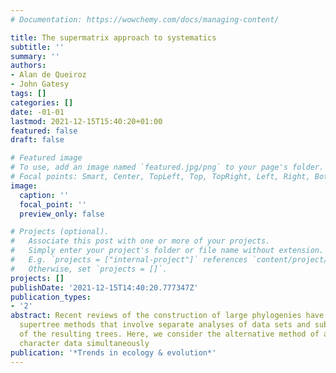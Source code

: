 ```yaml
---
# Documentation: https://wowchemy.com/docs/managing-content/

title: The supermatrix approach to systematics
subtitle: ''
summary: ''
authors:
- Alan de Queiroz
- John Gatesy
tags: []
categories: []
date: -01-01
lastmod: 2021-12-15T15:40:20+01:00
featured: false
draft: false

# Featured image
# To use, add an image named `featured.jpg/png` to your page's folder.
# Focal points: Smart, Center, TopLeft, Top, TopRight, Left, Right, BottomLeft, Bottom, BottomRight.
image:
  caption: ''
  focal_point: ''
  preview_only: false

# Projects (optional).
#   Associate this post with one or more of your projects.
#   Simply enter your project's folder or file name without extension.
#   E.g. `projects = ["internal-project"]` references `content/project/deep-learning/index.md`.
#   Otherwise, set `projects = []`.
projects: []
publishDate: '2021-12-15T14:40:20.777347Z'
publication_types:
- '2'
abstract: Recent reviews of the construction of large phylogenies have focused on
  supertree methods that involve separate analyses of data sets and subsequent integration
  of the resulting trees. Here, we consider the alternative method of analyzing all
  character data simultaneously
publication: '*Trends in ecology & evolution*'
---
```

